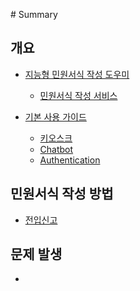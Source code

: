 ‌# Summary

## 개요

* [지능형 민원서식 작성 도우미](index/README.md)
    * [민원서식 작성 서비스](index/page1-1.md)

* [기본 사용 가이드](basic-info/README.md)
	* [키오스크](basic-info/kiosk.md)
	* [Chatbot](basic-info/Chatbot.md)
    * [Authentication](basic-info/Authentication.md)

## 민원서식 작성 방법

* [전입신고](jonipssingo.md)

## 문제 발생

* 